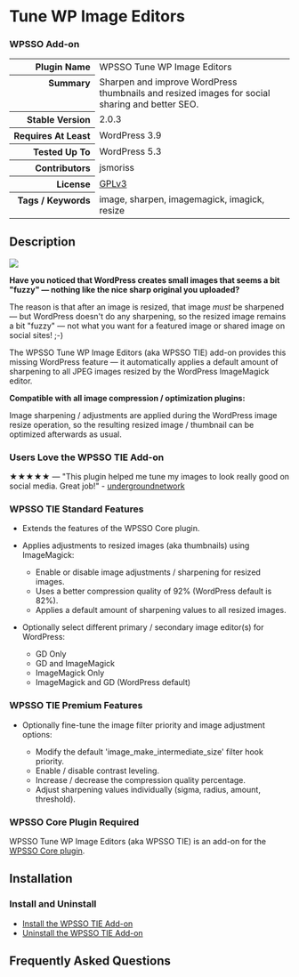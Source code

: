 <h1>Tune WP Image Editors</h1><h3>WPSSO Add-on</h3>

<table>
<tr><th align="right" valign="top" nowrap>Plugin Name</th><td>WPSSO Tune WP Image Editors</td></tr>
<tr><th align="right" valign="top" nowrap>Summary</th><td>Sharpen and improve WordPress thumbnails and resized images for social sharing and better SEO.</td></tr>
<tr><th align="right" valign="top" nowrap>Stable Version</th><td>2.0.3</td></tr>
<tr><th align="right" valign="top" nowrap>Requires At Least</th><td>WordPress 3.9</td></tr>
<tr><th align="right" valign="top" nowrap>Tested Up To</th><td>WordPress 5.3</td></tr>
<tr><th align="right" valign="top" nowrap>Contributors</th><td>jsmoriss</td></tr>
<tr><th align="right" valign="top" nowrap>License</th><td><a href="https://www.gnu.org/licenses/gpl.txt">GPLv3</a></td></tr>
<tr><th align="right" valign="top" nowrap>Tags / Keywords</th><td>image, sharpen, imagemagick, imagick, resize</td></tr>
</table>

<h2>Description</h2>

<p style="margin:0;"><img class="readme-icon" src="https://surniaulula.github.io/wpsso-tune-image-editors/assets/icon-256x256.png"></p>

<p><strong>Have you noticed that WordPress creates small images that seems a bit "fuzzy" &mdash; nothing like the nice sharp original you uploaded?</strong></p>

<p>The reason is that after an image is resized, that image <em>must</em> be sharpened &mdash; but WordPress doesn't do any sharpening, so the resized image remains a bit "fuzzy" &mdash; not what you want for a featured image or shared image on social sites! ;-)</p>

<p>The WPSSO Tune WP Image Editors (aka WPSSO TIE) add-on provides this missing WordPress feature &mdash; it automatically applies a default amount of sharpening to all JPEG images resized by the WordPress ImageMagick editor.</p>

<p><strong>Compatible with all image compression / optimization plugins:</strong></p>

<p>Image sharpening / adjustments are applied during the WordPress image resize operation, so the resulting resized image / thumbnail can be optimized afterwards as usual.</p>

<h3>Users Love the WPSSO TIE Add-on</h3>

<p>&#x2605;&#x2605;&#x2605;&#x2605;&#x2605; &mdash; "This plugin helped me tune my images to look really good on social media. Great job!" - <a href="https://wordpress.org/support/topic/really-useful-at-making-your-social-media-images-the-best/">undergroundnetwork</a></p>

<h3>WPSSO TIE Standard Features</h3>

<ul>
<li><p>Extends the features of the WPSSO Core plugin.</p></li>
<li><p>Applies adjustments to resized images (aka thumbnails) using ImageMagick:</p>

<ul>
<li>Enable or disable image adjustments / sharpening for resized images.</li>
<li>Uses a better compression quality of 92% (WordPress default is 82%).</li>
<li>Applies a default amount of sharpening values to all resized images.</li>
</ul></li>
<li><p>Optionally select different primary / secondary image editor(s) for WordPress:</p>

<ul>
<li>GD Only</li>
<li>GD and ImageMagick</li>
<li>ImageMagick Only</li>
<li>ImageMagick and GD (WordPress default)</li>
</ul></li>
</ul>

<h3>WPSSO TIE Premium Features</h3>

<ul>
<li><p>Optionally fine-tune the image filter priority and image adjustment options:</p>

<ul>
<li>Modify the default 'image_make_intermediate_size' filter hook priority.</li>
<li>Enable / disable contrast leveling.</li>
<li>Increase / decrease the compression quality percentage.</li>
<li>Adjust sharpening values individually (sigma, radius, amount, threshold).</li>
</ul></li>
</ul>

<h3>WPSSO Core Plugin Required</h3>

<p>WPSSO Tune WP Image Editors (aka WPSSO TIE) is an add-on for the <a href="https://wordpress.org/plugins/wpsso/">WPSSO Core plugin</a>.</p>


<h2>Installation</h2>

<h3 class="top">Install and Uninstall</h3>

<ul>
<li><a href="https://wpsso.com/docs/plugins/wpsso-tune-image-editors/installation/install-the-plugin/">Install the WPSSO TIE Add-on</a></li>
<li><a href="https://wpsso.com/docs/plugins/wpsso-tune-image-editors/installation/uninstall-the-plugin/">Uninstall the WPSSO TIE Add-on</a></li>
</ul>


<h2>Frequently Asked Questions</h2>




